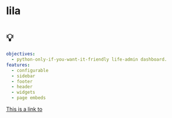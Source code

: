 # lila

# 💡
```yaml
objectives:
  - python-only-if-you-want-it-friendly life-admin dashboard.
features:
  - configurable
  - sidebar
  - footer
  - header
  - widgets
  - page embeds
```

[This is a link to](/other.md)
